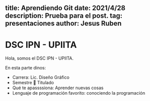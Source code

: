 title: Aprendiendo Git
date: 2021/4/28
description: Prueba para el post.
tag: presentaciones
author: Jesus Ruben
---
# DSC IPN - UPIITA

Hola, somos el DSC IPN - UPIITA. 

En esta parte dinos:

- Carrera: Lic. Diseño Gráfico  
- Semestre 👀 Titulado
- Qué te apassssiona: Aprender nuevas cosas
- Lenguaje de programación favorito: conociendo la programación